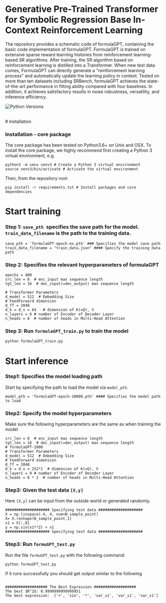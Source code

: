 # Generative Pre-Trained Transformer for Symbolic Regression Base In-Context Reinforcement Learning



The repository provides a schematic code of formulaGPT, containing the basic code implementation of formulaGPT. FormulaGPT is trained on extensive sparse reward learning histories from reinforcement learning-based SR algorithms. After training, the SR algorithm based on reinforcement learning is distilled into a Transformer. When new test data comes, FormulaGPT can directly generate a "reinforcement learning process" and automatically update the learning policy in context. Tested on more than ten datasets including SRBench, formulaGPT achieves the state-of-the-art performance in fitting ability compared with four baselines. In addition, it achieves satisfactory results in noise robustness, versatility, and inference efficiency.
<br>

![Python Versions](https://img.shields.io/badge/Python-3.7%20%7C%203.8%20%7C%203.9-blue)

<br>
# Installation

### Installation - core package

The core package has been tested on Python3.6+ on Unix and OSX. To install the core package, we highly recommend first creating a Python 3 virtual environment, e.g.

```
python3 -m venv venv3 # Create a Python 3 virtual environment
source venv3/bin/activate # Activate the virtual environment
```
Then, from the repository root:
```
pip install -r requirements.txt # Install packages and core dependencies
```

# Start training

### Step 1: `save_pth `specifies the save path for the model. `train_data_filename` is the path to the training data. 

```
save_pth = 'formulaGPT-epoch-ex.pth' ### Specifies the model save path
train_data_filename = "train_data.json" #### Specify the training data path
```

### Step 2: Specifies the relevant hyperparameters of formulaGPT
```
epochs = 400 
src_len = 8  # enc_input max sequence length
tgt_len = 16  # dec_input(=dec_output) max sequence length

# Transformer Parameters
d_model = 512  # Embedding Size
# FeedForward dimension 
d_ff = 2048
d_k = d_v = 64   # dimension of K(=Q), V
n_layers = 6 # number of Encoder of Decoder Layer
n_heads = 8  # number of heads in Multi-Head Attention
```
### Step 3: Run `formulaGPT_train.py` to train the model
```
python formulaGPT_train.py
```
# Start inference
### Step1: Specifies the model loading path
Start by specifying the path to load the model via `model_pth`.
```
model_pth = 'formulaGPT-epoch-10000.pth' #### Specifies the model path to load
```

### Step2: Specify the model hyperparameters
Make sure the following hyperparameters are the same as when training the model
```
src_len = 8  # enc_input max sequence length
tgt_len = 16  # dec_input(=dec_output) max sequence length
# formulaGPT-1000
# Transformer Parameters
d_model = 512  # Embedding Size
# FeedForward dimension 
d_ff = 2048
d_k = d_v = 252*1  # dimension of K(=Q), V
n_layers = 8 # number of Encoder of Decoder Layer
n_heads = 8 * 2  # number of heads in Multi-Head Attention
```
### Step3: Given the test data `[X,y]`
Here `[X,y]` can be input from the outside world or generated randomly.
```
#################### Specifying test data ####################
X = np.linspace(-4, 4, num=N_sample_point)
X= X.reshape(N_sample_point,1)
x1 = X[:,0]
y = np.sin(x1**2) + x1
#################### Specifying test data ####################
```
### Step3: Run `formuGPT_test.py`
Run the file `formuGPT_test.py` with the following command:
```
python formuGPT_test.py
```
If it runs successfully you should get output similar to the following
```

################### The Best Expression ###################
The best $R^2$: 0.9999999999999951
The best expression:  ['+', 'sin', '*', 'var_x1', 'var_x1', 'var_x1']

```

